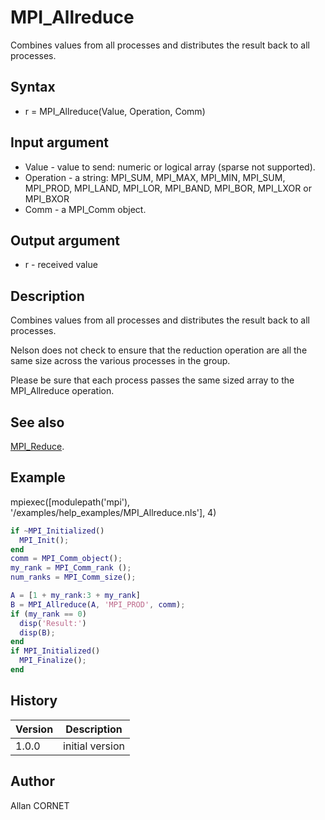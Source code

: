

# MPI_Allreduce

Combines values from all processes and distributes the result back to all processes.

## Syntax

- r = MPI_Allreduce(Value, Operation, Comm)

## Input argument

 - Value - value to send: numeric or logical array (sparse not supported).
 - Operation - a string: MPI_SUM, MPI_MAX, MPI_MIN, MPI_SUM, MPI_PROD, MPI_LAND, MPI_LOR, MPI_BAND, MPI_BOR, MPI_LXOR or MPI_BXOR
 - Comm - a MPI_Comm object.

## Output argument

 - r - received value

## Description


  <p>Combines values from all processes and distributes the result back to all processes.</p>
  <p>Nelson does not check to ensure that the reduction operation are all the same size across the various processes in the group.</p>
  <p>Please be sure that each process passes the same sized array to the MPI_Allreduce operation.</p>


## See also

[MPI_Reduce](MPI_Reduce.md).
## Example

mpiexec([modulepath('mpi'), '/examples/help_examples/MPI_Allreduce.nls'], 4)
```matlab
if ~MPI_Initialized()
  MPI_Init();
end
comm = MPI_Comm_object();
my_rank = MPI_Comm_rank ();
num_ranks = MPI_Comm_size();

A = [1 + my_rank:3 + my_rank]
B = MPI_Allreduce(A, 'MPI_PROD', comm);
if (my_rank == 0)
  disp('Result:')
  disp(B);
end
if MPI_Initialized()
  MPI_Finalize();
end
```

## History

|Version|Description|
|------|------|
|1.0.0|initial version|


## Author

Allan CORNET



